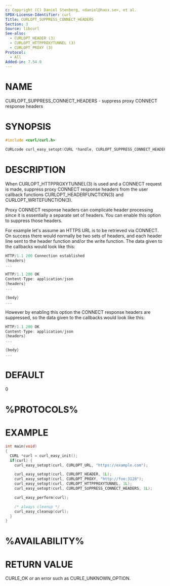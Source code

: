 ```yaml
---
c: Copyright (C) Daniel Stenberg, <daniel@haxx.se>, et al.
SPDX-License-Identifier: curl
Title: CURLOPT_SUPPRESS_CONNECT_HEADERS
Section: 3
Source: libcurl
See-also:
  - CURLOPT_HEADER (3)
  - CURLOPT_HTTPPROXYTUNNEL (3)
  - CURLOPT_PROXY (3)
Protocol:
  - All
Added-in: 7.54.0
---
```


# NAME

CURLOPT_SUPPRESS_CONNECT_HEADERS - suppress proxy CONNECT response headers

# SYNOPSIS

~~~c
#include <curl/curl.h>

CURLcode curl_easy_setopt(CURL *handle, CURLOPT_SUPPRESS_CONNECT_HEADERS, long onoff);
~~~

# DESCRIPTION

When CURLOPT_HTTPPROXYTUNNEL(3) is used and a CONNECT request is made,
suppress proxy CONNECT response headers from the user callback functions
CURLOPT_HEADERFUNCTION(3) and CURLOPT_WRITEFUNCTION(3).

Proxy CONNECT response headers can complicate header processing since it is
essentially a separate set of headers. You can enable this option to suppress
those headers.

For example let's assume an HTTPS URL is to be retrieved via CONNECT. On
success there would normally be two sets of headers, and each header line sent
to the header function and/or the write function. The data given to the
callbacks would look like this:

~~~c
HTTP/1.1 200 Connection established
{headers}
...

HTTP/1.1 200 OK
Content-Type: application/json
{headers}
...

{body}
...
~~~

However by enabling this option the CONNECT response headers are suppressed,
so the data given to the callbacks would look like this:

~~~c
HTTP/1.1 200 OK
Content-Type: application/json
{headers}
...

{body}
...
~~~

# DEFAULT

0

# %PROTOCOLS%

# EXAMPLE

~~~c
int main(void)
{
  CURL *curl = curl_easy_init();
  if(curl) {
    curl_easy_setopt(curl, CURLOPT_URL, "https://example.com");

    curl_easy_setopt(curl, CURLOPT_HEADER, 1L);
    curl_easy_setopt(curl, CURLOPT_PROXY, "http://foo:3128");
    curl_easy_setopt(curl, CURLOPT_HTTPPROXYTUNNEL, 1L);
    curl_easy_setopt(curl, CURLOPT_SUPPRESS_CONNECT_HEADERS, 1L);

    curl_easy_perform(curl);

    /* always cleanup */
    curl_easy_cleanup(curl);
  }
}
~~~

# %AVAILABILITY%

# RETURN VALUE

CURLE_OK or an error such as CURLE_UNKNOWN_OPTION.

